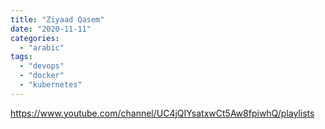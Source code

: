 ```yaml
---
title: "Ziyaad Qasem"
date: "2020-11-11"
categories: 
  - "arabic"
tags: 
  - "devops"
  - "docker"
  - "kubernetes"
---
```


https://www.youtube.com/channel/UC4jQIYsatxwCt5Aw8fpiwhQ/playlists
